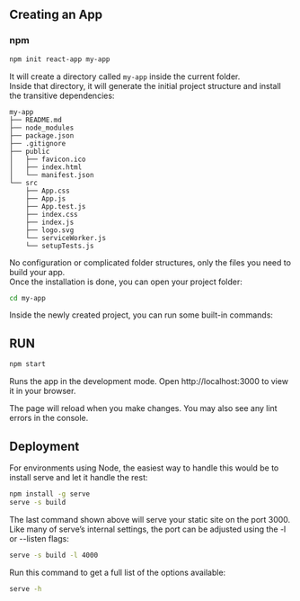 ## Creating an App

### npm
```sh
npm init react-app my-app
```

It will create a directory called `my-app` inside the current folder.<br>
Inside that directory, it will generate the initial project structure and install the transitive dependencies:

```
my-app
├── README.md
├── node_modules
├── package.json
├── .gitignore
├── public
│   ├── favicon.ico
│   ├── index.html
│   └── manifest.json
└── src
    ├── App.css
    ├── App.js
    ├── App.test.js
    ├── index.css
    ├── index.js
    ├── logo.svg
    └── serviceWorker.js
    └── setupTests.js
```

No configuration or complicated folder structures, only the files you need to build your app.<br>
Once the installation is done, you can open your project folder:

```sh
cd my-app
```

Inside the newly created project, you can run some built-in commands:

## RUN 
```sh
npm start
```
Runs the app in the development mode.
Open http://localhost:3000 to view it in your browser.

The page will reload when you make changes.
You may also see any lint errors in the console.

## Deployment
For environments using Node, the easiest way to handle this would be to install serve and let it handle the rest:
```sh
npm install -g serve
serve -s build
```
The last command shown above will serve your static site on the port 3000. Like many of serve’s internal settings, the port can be adjusted using the -l or --listen flags:
```sh
serve -s build -l 4000
```
Run this command to get a full list of the options available:
```sh
serve -h
```
